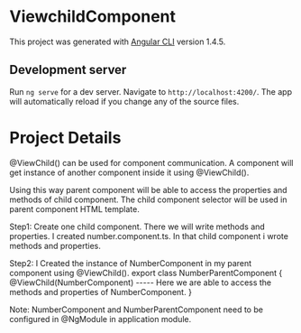 # ViewchildComponent

This project was generated with [Angular CLI](https://github.com/angular/angular-cli) version 1.4.5.

## Development server

Run `ng serve` for a dev server. Navigate to `http://localhost:4200/`. The app will automatically reload if you change any of the source files.

# Project Details
  
  @ViewChild() can be used for component communication. A component will get instance of another component inside it using @ViewChild().
  
  Using this way parent component will be able to access the properties and methods of child component. The child component selector will be used in parent component HTML template.
  
  Step1: Create one child component. There we will write methods and properties. I created number.component.ts. In that child component i wrote methods and properties. 
  
  Step2: I Created the instance of NumberComponent in my parent component using @ViewChild(). 
  export class NumberParentComponent {
    @ViewChild(NumberComponent)
    ----- Here we are able to access the methods and properties of NumberComponent.
    }
    
   Note: NumberComponent and NumberParentComponent need to be configured in @NgModule in application module. 
  
  
